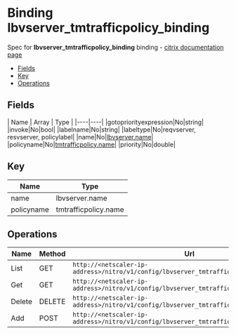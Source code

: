 # Binding lbvserver_tmtrafficpolicy_binding

Spec for **lbvserver_tmtrafficpolicy_binding** binding - [citrix documentation page](https://developer-docs.citrix.com/projects/netscaler-nitro-api/en/11.0/configuration/load-balancing/lbvserver_tmtrafficpolicy_binding/lbvserver_tmtrafficpolicy_binding/)

- [Fields](#fields)
- [Key](#key)
- [Operations](#operations)

## Fields

| Name | Array | Type |
|----|----|
|gotopriorityexpression|No|string|
|invoke|No|bool|
|labelname|No|string|
|labeltype|No|reqvserver, resvserver, policylabel|
|name|No|[lbvserver.name](/doc/resources/lbvserver.md)|
|policyname|No|[tmtrafficpolicy.name](/doc/resources/tmtrafficpolicy.md)|
|priority|No|double|

## Key

| Name | Type |
|----|----|
| name | lbvserver.name |
| policyname | tmtrafficpolicy.name |

## Operations

| Name | Method | Url |
|----|----|----|
| List | GET | `http://<netscaler-ip-address>/nitro/v1/config/lbvserver_tmtrafficpolicy_binding` |
| Get | GET | `http://<netscaler-ip-address>/nitro/v1/config/lbvserver_tmtrafficpolicy_binding/<name>` |
| Delete | DELETE | `http://<netscaler-ip-address>/nitro/v1/config/lbvserver_tmtrafficpolicy_binding/<name>` |
| Add | POST | `http://<netscaler-ip-address>/nitro/v1/config/lbvserver_tmtrafficpolicy_binding` |

